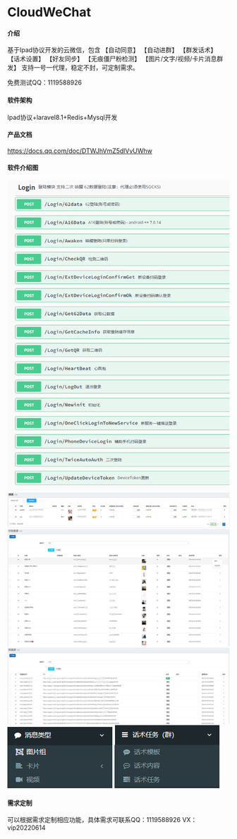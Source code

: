 # CloudWeChat

#### 介绍
基于Ipad协议开发的云微信，包含
【自动同意】
【自动进群】
【群发话术】
【话术设置】
【好友同步】
【无痕僵尸粉检测】
【图片/文字/视频/卡片消息群发】
支持一号一代理，稳定不封，可定制需求。

免费测试QQ：1119588926


#### 软件架构
Ipad协议+laravel8.1+Redis+Mysql开发


#### 产品文档
https://docs.qq.com/doc/DTWJhVmZ5dlVvUWhw

#### 软件介绍图
![image](微信截图_20230608104628.png)
![image](微信截图_20230603094816.png)
![image](微信截图_20230603095551.png)
![image](微信截图_20230603095617.png)
![image](微信截图_20230603095656.png)
![image](微信截图_20230603095706.png)


#### 需求定制
可以根据需求定制相应功能，具体需求可联系QQ：1119588926  VX：vip20220614
